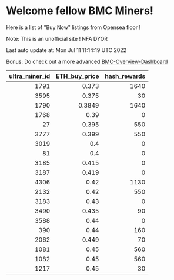 # Welcome fellow BMC Miners!
Here is a list of "Buy Now" listings from Opensea floor !

Note: This is an unofficial site ! NFA DYOR

Last auto update at: Mon Jul 11 11:14:19 UTC 2022

Bonus: Do check out a more advanced [BMC-Overview-Dashboard](https://dune.com/defifunk/BMC-Overview-Dashboard)


|   ultra_miner_id |   ETH_buy_price |   hash_rewards |
|-----------------:|----------------:|---------------:|
|             1791 |          0.373  |           1640 |
|             3595 |          0.375  |             30 |
|             1790 |          0.3849 |           1640 |
|             1768 |          0.39   |              0 |
|               27 |          0.395  |            550 |
|             3777 |          0.399  |            550 |
|             3019 |          0.4    |              0 |
|               81 |          0.4    |              0 |
|             3185 |          0.415  |              0 |
|             3187 |          0.419  |              0 |
|             4306 |          0.42   |           1130 |
|             2132 |          0.42   |            550 |
|             3183 |          0.43   |              0 |
|             3490 |          0.435  |             90 |
|             3588 |          0.44   |              0 |
|              390 |          0.44   |            160 |
|             2062 |          0.449  |             70 |
|             1081 |          0.45   |            560 |
|             1082 |          0.45   |            560 |
|             1217 |          0.45   |             30 |